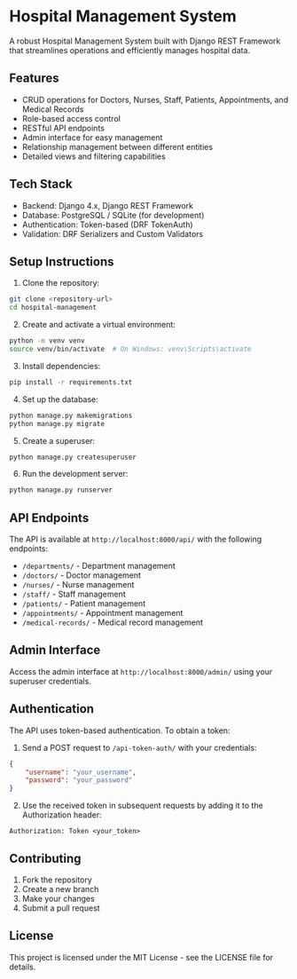 # Hospital Management System

A robust Hospital Management System built with Django REST Framework that streamlines operations and efficiently manages hospital data.

## Features

- CRUD operations for Doctors, Nurses, Staff, Patients, Appointments, and Medical Records
- Role-based access control
- RESTful API endpoints
- Admin interface for easy management
- Relationship management between different entities
- Detailed views and filtering capabilities

## Tech Stack

- Backend: Django 4.x, Django REST Framework
- Database: PostgreSQL / SQLite (for development)
- Authentication: Token-based (DRF TokenAuth)
- Validation: DRF Serializers and Custom Validators

## Setup Instructions

1. Clone the repository:
```bash
git clone <repository-url>
cd hospital-management
```

2. Create and activate a virtual environment:
```bash
python -m venv venv
source venv/bin/activate  # On Windows: venv\Scripts\activate
```

3. Install dependencies:
```bash
pip install -r requirements.txt
```

4. Set up the database:
```bash
python manage.py makemigrations
python manage.py migrate
```

5. Create a superuser:
```bash
python manage.py createsuperuser
```

6. Run the development server:
```bash
python manage.py runserver
```

## API Endpoints

The API is available at `http://localhost:8000/api/` with the following endpoints:

- `/departments/` - Department management
- `/doctors/` - Doctor management
- `/nurses/` - Nurse management
- `/staff/` - Staff management
- `/patients/` - Patient management
- `/appointments/` - Appointment management
- `/medical-records/` - Medical record management

## Admin Interface

Access the admin interface at `http://localhost:8000/admin/` using your superuser credentials.

## Authentication

The API uses token-based authentication. To obtain a token:

1. Send a POST request to `/api-token-auth/` with your credentials:
```json
{
    "username": "your_username",
    "password": "your_password"
}
```

2. Use the received token in subsequent requests by adding it to the Authorization header:
```
Authorization: Token <your_token>
```

## Contributing

1. Fork the repository
2. Create a new branch
3. Make your changes
4. Submit a pull request

## License

This project is licensed under the MIT License - see the LICENSE file for details.
